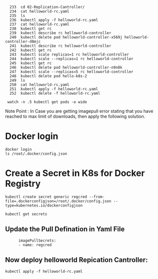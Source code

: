```
  233  cd 02-Replication-Cantroller/
  234  cat helloworld-rc.yaml
  235  ls
  236  kubectl apply -f helloworld-rc.yaml
  237  cat helloworld-rc.yaml
  238  kubectl get rc
  239  kubectl describe rc helloworld-controller
  240  kubectl delete pod helloworld-controller-x569j helloworld-controller-d8mjc
  241  kubectl describe rc helloworld-controller
  242  kubectl get rc
  243  kubectl scale replicas=1 rc helloworld-controller
  244  kubectl scale --replicas=1 rc helloworld-controller
  245  kubectl get rc
  246  kubectl delete pod helloworld-controller-n9n8k
  247  kubectl scale --replicas=5 rc helloworld-controller
  248  kubectl delete pod hello-k8s-2
  249  ls
  250  cat helloworld-rc.yaml
  251  kubectl apply -f helloworld-rc.yaml
  252  kubectl delete -f helloworld-rc.yaml

```


```
 watch -n .5 kubectl get pods -o wide
```


Note Point : In Case you are getting imagepull error stating that you have reached to max limit of downloads, then apply the following solution. 

# Docker login
```
docker login
ls /root/.docker/config.json
```

# Create a Secret in K8s for Docker Registry
```
kubectl create secret generic regcred --from-file=.dockerconfigjson=/root/.docker/config.json --type=kubernetes.io/dockerconfigjson

kubectl get secrets
```

## Update the Pull Defination in Yaml File 
```
      imagePullSecrets:
      - name: regcred
```

## Now deploy helloworld Repication Cantroller:
```
kubectl apply -f helloworld-rc.yaml
```
     
